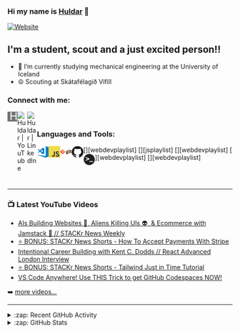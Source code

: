### Hi my name is [Huldar][website] 👋


[![Website](https://img.shields.io/website?label=huldar.pb.style&style=for-the-badge&url=https%3A%2F%2Fcodestackr.com)](https://huldar.pb.style/)

## I'm a student, scout and a just excited person!!

- 🌱 I’m currently studying mechanical engineering at the University of Iceland
- ☮ Scouting at Skátafélagið Vífill

### Connect with me:

[<img align="left" alt="Huldar | Website" width="22px" src="Images/H.svg" />][website]
[<img align="left" alt="Huldar | YouTube" width="22px" src="https://cdn.jsdelivr.net/npm/simple-icons@v3/icons/youtube.svg" />][youtube]
[<img align="left" alt="Huldar | LinkedIn" width="22px" src="https://cdn.jsdelivr.net/npm/simple-icons@v3/icons/linkedin.svg" />][linkedin]

[website]: https://huldar.pb.style/
[youtube]: https://youtube.com/channel/UCVo_mlGC_Y9I1ETIP_AaN6A
[linkedin]: https://linkedin.com/in/huldar-h-323417190/

<br />

### Languages and Tools:

[<img align="left" alt="Visual Studio Code" width="26px" src="https://raw.githubusercontent.com/github/explore/80688e429a7d4ef2fca1e82350fe8e3517d3494d/topics/visual-studio-code/visual-studio-code.png" />][webdevplaylist]
[<img align="left" alt="JavaScript" width="26px" src="https://raw.githubusercontent.com/github/explore/80688e429a7d4ef2fca1e82350fe8e3517d3494d/topics/javascript/javascript.png" />][jsplaylist]
[<img align="left" alt="Git" width="26px" src="https://raw.githubusercontent.com/github/explore/80688e429a7d4ef2fca1e82350fe8e3517d3494d/topics/git/git.png" />][webdevplaylist]
[<img align="left" alt="GitHub" width="26px" src="https://raw.githubusercontent.com/github/explore/78df643247d429f6cc873026c0622819ad797942/topics/github/github.png" />][webdevplaylist]
[<img align="left" alt="Terminal" width="26px" src="https://raw.githubusercontent.com/github/explore/80688e429a7d4ef2fca1e82350fe8e3517d3494d/topics/terminal/terminal.png" />][webdevplaylist]

<br />
<br />

---

### 📺 Latest YouTube Videos

<!-- YOUTUBE:START -->

- [AIs Building Websites 🤖, Aliens Killing UIs 👽, & Ecommerce with Jamstack 🛒 // STACKr News Weekly](https://www.youtube.com/watch?v=Q7-f99kYr60)
- [⭐ BONUS: STACKr News Shorts - How To Accept Payments With Stripe](https://www.youtube.com/watch?v=dOnI3CtvFD4)
- [Intentional Career Building with Kent C. Dodds // React Advanced London Interview](https://www.youtube.com/watch?v=1lxAnODL7GU)
- [⭐ BONUS: STACKr News Shorts - Tailwind Just in Time Tutorial](https://www.youtube.com/watch?v=CGVWCcwVrfU)
- [VS Code Anywhere! Use THIS Trick to get GitHub Codespaces NOW!](https://www.youtube.com/watch?v=RezYIIJYZ6Y)

<!-- YOUTUBE:END -->

➡️ [more videos...](youtube)

---

<details>
  <summary>:zap: Recent GitHub Activity</summary>

<!--START_SECTION:activity-->

1. 🗣 Commented on [#2](https://github.com/Huldar/portfolio-sass/issues/2) in [Huldar/portfolio-sass](https://github.com/Huldar/portfolio-sass)
2. ❗️ Closed issue [#2](https://github.com/Huldar/portfolio-sass/issues/2) in [Huldar/portfolio-sass](https://github.com/Huldar/portfolio-sass)
3. ❌ Closed PR [#11](https://github.com/Huldar/free-developer-resources/pull/11) in [Huldar/free-developer-resources](https://github.com/Huldar/free-developer-resources)
4. 🗣 Commented on [#11](https://github.com/Huldar/free-developer-resources/issues/11) in [Huldar/free-developer-resources](https://github.com/Huldar/free-developer-resources)
5. 🎉 Merged PR [#10](https://github.com/Huldar/free-developer-resources/pull/10) in [Huldar/free-developer-resources](https://github.com/Huldar/free-developer-resources)

<!--END_SECTION:activity-->

</details>

<details>
  <summary>:zap: GitHub Stats</summary>

<img align="left" alt="Huldar's GitHub Stats" src="https://github-readme-stats.Huldar.vercel.app/api?username=Huldar&show_icons=true&hide_border=true" />

</details>
